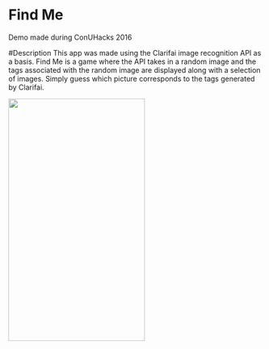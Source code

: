 # Find Me
Demo made during ConUHacks 2016

#Description
This app was made using the Clarifai image recognition API as a basis. Find Me is a game where the API takes in a random image and the tags associated with the random image are displayed along with a selection of images. Simply guess which picture corresponds to the tags generated by Clarifai.

<img src="https://dl2.pushbulletusercontent.com/JBqAE8z7aWr2f2kuv3F1Mw5NMFiW5xUO/Screenshot_2016-01-24-22-09-50.png" width="270px" height="480px" />
